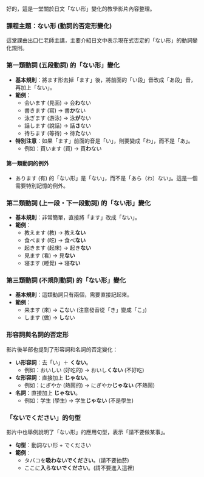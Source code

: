 </br>




好的，這是一堂關於日文「ない形」變化的教學影片內容整理。

### **課程主題：ない形 (動詞的否定形變化)**

這堂課由出口仁老師主講，主要介紹日文中表示現在式否定的「ない形」的動詞變化規則。

### **第一類動詞 (五段動詞) 的「ない形」變化**

*   **基本規則**：將ます形去掉「ます」後，將前面的「い段」音改成「あ段」音，再加上「ない」。
*   **範例**：
    *   会います (見面) → 会**わ**ない
    *   書きます (寫) → 書**か**ない
    *   泳ぎます (游泳) → 泳**が**ない
    *   話します (說話) → 話**さ**ない
    *   待ちます (等待) → 待**た**ない
*   **特別注意**：如果「ます」前面的音是「い」，則要變成「わ」，而不是「あ」。
    *   例如：買います (買) → 買**わ**ない

#### **第一類動詞的例外**

*   あります (有) 的「ない形」是「ない」，而不是「あら（わ）ない」。這是一個需要特別記憶的例外。

### **第二類動詞 (上一段・下一段動詞) 的「ない形」變化**

*   **基本規則**：非常簡單，直接將「ます」改成「ない」。
*   **範例**：
    *   教えます (教) → 教え**ない**
    *   食べます (吃) → 食べ**ない**
    *   起きます (起床) → 起き**ない**
    *   見ます (看) → 見**ない**
    *   寝ます (睡覺) → 寝**ない**

### **第三類動詞 (不規則動詞) 的「ない形」變化**

*   **基本規則**：這類動詞只有兩個，需要直接記起來。
*   **範例**：
    *   来ます (來) → **こ**ない (注意發音從「き」變成「こ」)
    *   します (做) → **し**ない

### **形容詞與名詞的否定形**

影片後半部也提到了形容詞和名詞的否定變化：

*   **い形容詞**：去「い」＋ **くない**。
    *   例如：おいしい (好吃的) → おいし**くない** (不好吃)
*   **な形容詞**：直接加上 **じゃない**。
    *   例如：にぎやか (熱鬧的) → にぎやか**じゃない** (不熱鬧)
*   **名詞**：直接加上 **じゃない**。
    *   例如：学生 (學生) → 学生**じゃない** (不是學生)

### **「ないでください」的句型**

影片中也舉例說明了「ない形」的應用句型，表示「請不要做某事」。

*   **句型**：動詞ない形 + でください
*   **範例**：
    *   タバコを**吸わないでください**。(請不要抽菸)
    *   ここに**入らないでください**。(請不要進入這裡)
</br>
